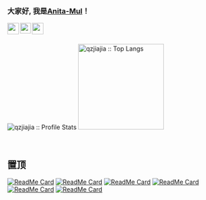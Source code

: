 ### 大家好, 我是[Anita-Mul](https://github.com/Anita-Mul)！
<a href="https://weibo.com/p/100808085ea6c29ca833b98037fc3213baa168/super_index">
  <img align="left" width="26px" src="https://raw.githubusercontent.com/qzjiajia/image/master/weibo.7jvxfl931w00.svg" />
</a>
<a href="https://www.zhihu.com/people/aaa-33-58">
  <img align="left" width="24px" src="https://pic4.zhimg.com/80/v2-88158afcff1e7f4b8b00a1ba81171b61_720w.png" />
</a>
<a href="https://blog.csdn.net/AnitaSun?spm=1004.2024.3001.5343">
  <img align="left" width="26px" src="https://g.csdnimg.cn/static/logo/favicon32.icog" />
</a>
<br>
<br>

<p align="left">
  <img heigth="195" src="https://github-readme-stats.vercel.app/api?username=Anita-Mul&show_icons=true&theme=synthwave" alt="qzjiajia :: Profile Stats" />
  <img height="195" src="https://github-readme-stats.vercel.app/api/top-langs/?username=Anita-Mul&langs_count=10&theme=synthwave&layout=compact" alt="qzjiajia :: Top Langs" />
</p
  


<br>
<br>

## 置顶
<p align="left">
 
[![ReadMe Card](https://github-readme-stats.vercel.app/api/pin/?username=Anita-Mul&repo=algorithm&theme=radical)](https://github.com/Anita-Mul/algorithm) 
[![ReadMe Card](https://github-readme-stats.vercel.app/api/pin/?username=Anita-Mul&repo=Education&theme=cobalt)](https://github.com/Anita-Mul/Education)
[![ReadMe Card](http://github-readme-stats.vercel.app/api/pin/?username=Anita-Mul&repo=Anita-Mul.github.io&theme=synthwave)](https://github.com/Anita-Mul/Anita-Mul.github.io) 
[![ReadMe Card](https://github-readme-stats.vercel.app/api/pin/?username=Anita-Mul&repo=React&theme=merko)](https://github.com/Anita-Mul/React)
[![ReadMe Card](https://github-readme-stats.vercel.app/api/pin/?username=Anita-Mul&repo=tanhuajiaoyou&theme=dracula)](https://github.com/Anita-Mul/tanhuajiaoyou) 
[![ReadMe Card](https://github-readme-stats.vercel.app/api/pin/?username=Anita-Mul&repo=Node-Note&theme=gruvbox)](https://github.com/Anita-Mul/Node-Note)
</p>


